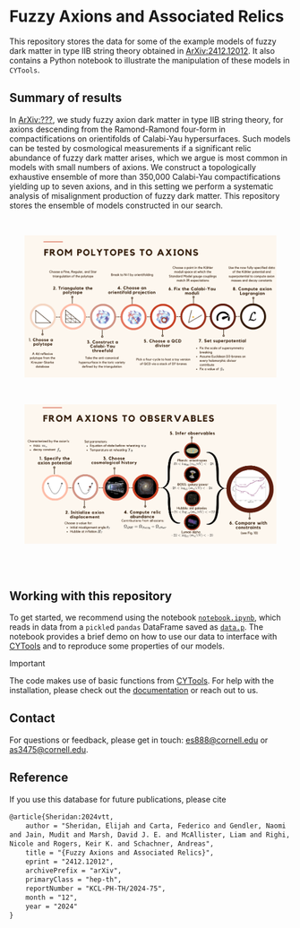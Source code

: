 # Fuzzy Axions and Associated Relics

This repository stores the data for some of the example models of fuzzy dark matter in type IIB string theory obtained in [ArXiv:2412.12012](https://arxiv.org/abs/2412.12012). It also contains a Python notebook to illustrate the manipulation of these models in `CYTools`.

## Summary of results

In [ArXiv:???](LINK), we study fuzzy axion dark matter in type IIB string theory, for axions descending from the Ramond-Ramond four-form in compactifications on orientifolds of Calabi-Yau hypersurfaces. Such models can be tested by cosmological measurements if a significant relic abundance of fuzzy dark matter arises, which we argue is most common in models with small numbers of axions. We construct a topologically exhaustive ensemble of more than 350,000 Calabi-Yau compactifications yielding up to seven axions, and in this setting we perform a systematic analysis of misalignment production of fuzzy dark matter. This repository stores the ensemble of models constructed in our search.

<br>

<p align="center">
  <img src="/images/string_flowchart.png" width="450">
</p>

<br>

<p align="center">
  <img src="/images/cosmo_flowchart.png" width="450">
</p>

<br>

<br>


## Working with this repository

To get started, we recommend using the notebook [`notebook.ipynb`](/notebook.ipynb), which reads in data from a `pickle`d `pandas` DataFrame saved as [`data.p`](./data.p/). The notebook provides a brief demo on how to use our data to interface with [CYTools](https://cy.tools) and to reproduce some properties of our models.

> [!IMPORTANT]
> The code makes use of basic functions from [CYTools](https://cy.tools). For help with the installation, please check out the [documentation](https://cy.tools/docs/getting-started/) or reach out to us.

## Contact 

For questions or feedback, please get in touch: <es888@cornell.edu> or <as3475@cornell.edu>.


## Reference

If you use this database for future publications, please cite

```
@article{Sheridan:2024vtt,
    author = "Sheridan, Elijah and Carta, Federico and Gendler, Naomi and Jain, Mudit and Marsh, David J. E. and McAllister, Liam and Righi, Nicole and Rogers, Keir K. and Schachner, Andreas",
    title = "{Fuzzy Axions and Associated Relics}",
    eprint = "2412.12012",
    archivePrefix = "arXiv",
    primaryClass = "hep-th",
    reportNumber = "KCL-PH-TH/2024-75",
    month = "12",
    year = "2024"
}
```
